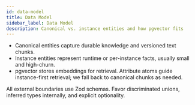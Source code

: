 ```yaml
---
id: data-model
title: Data Model
sidebar_label: Data Model
description: Canonical vs. instance entities and how pgvector fits
---
```


- Canonical entities capture durable knowledge and versioned text chunks.
- Instance entities represent runtime or per-instance facts, usually small and high-churn.
- pgvector stores embeddings for retrieval. Attribute atoms guide instance-first retrieval; we fall back to canonical chunks as needed.

All external boundaries use Zod schemas. Favor discriminated unions, inferred types internally, and explicit optionality.
